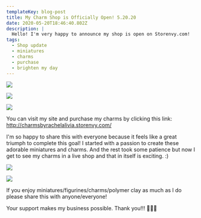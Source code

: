 ```yaml
---
templateKey: blog-post
title: My Charm Shop is Officially Open! 5.20.20
date: 2020-05-20T18:46:40.802Z
description: |
  Hello! I'm very happy to announce my shop is open on Storenvy.com!
tags:
  - Shop update
  - miniatures
  - charms
  - purchase
  - brighten my day
---
```

![](/img/business-card.png)

![](/img/img_20200512_155012_691.jpg)

![](/img/img_20200511_155941_223.jpg)

You can visit my site and purchase my charms by clicking this link: <http://charmsbyrachelalivia.storenvy.com/>

I'm so happy to share this with everyone because it feels like a great triumph to complete this goal! I started with a passion to create these adorable miniatures and charms. And the rest took some patience but now I get to see my charms in a live shop and that in itself is exciting. :) 

![](/img/watermark_2020-05-20-13-39-56.jpg)

![](/img/watermark_2020-05-19-15-09-57.jpg)

If you enjoy miniatures/figurines/charms/polymer clay as much as I do please share this with anyone/everyone!

Your support makes my business possible. Thank you!!! 💖💖💖